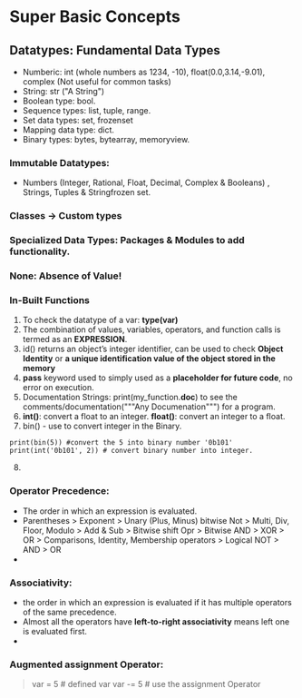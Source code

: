 # Super Basic Concepts

## Datatypes: Fundamental Data Types

- Numberic:
  int (whole numbers as 1234, -10), float(0.0,3.14,-9.01), complex (Not useful for common tasks)
- String: str ("A String")
- Boolean type: bool.
- Sequence types: list, tuple, range.
- Set data types: set, frozenset
- Mapping data type: dict.
- Binary types: bytes, bytearray, memoryview.


### Immutable Datatypes:
- Numbers (Integer, Rational, Float, Decimal, Complex & Booleans) , Strings, Tuples & Stringfrozen set.

### Classes -> Custom types

### Specialized Data Types: Packages & Modules to add functionality.

### None:  Absence of Value!

### In-Built Functions
1. To check the datatype of a var: **type(var)**
2. The combination of values, variables, operators, and function calls is termed as an **EXPRESSION**.
3. id() returns an object’s integer identifier, can be used to check **Object Identity** or **a unique identification value of the object stored in the memory**
4. **pass** keyword used to simply used as a **placeholder for future code**, no error on execution.
5. Documentation Strings: print(my_function.__doc__) to see the comments/documentation("""Any Documenation""") for a program.
6. **int()**: convert a float to an integer.
   **float()**: convert an integer to a float.
7. bin() - use to convert integer in the Binary.
```eg.
print(bin(5)) #convert the 5 into binary number '0b101'
print(int('0b101', 2)) # convert binary number into integer.
```
8. 



### Operator Precedence:
- The order in which an expression is evaluated.
- Parentheses > Exponent > Unary (Plus, Minus) bitwise Not > Multi, Div, Floor, Modulo > Add & Sub > Bitwise shift Opr > Bitwise AND > XOR > OR > Comparisons, Identity, Membership operators > Logical NOT > AND > OR
- 

### Associativity: 
- the order in which an expression is evaluated if it has multiple operators of the same precedence.
- Almost all the operators have **left-to-right associativity** means left one is evaluated first.
- 

 

### Augmented assignment Operator:
> var = 5 # defined var
> var -= 5 # use the assignment Operator

### 


[^1]:Bytecode is computer object code that an interpreter converts into binary machine code so it can be read by a computer's hardware processor. The interpreter is typically implemented as a virtual machine (VM) that translates the bytecode for the target platform.
